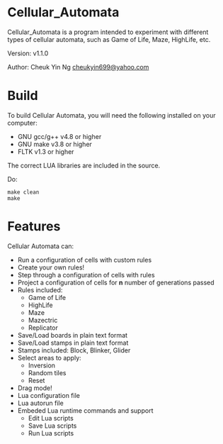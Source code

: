 Cellular_Automata
=================

Cellular_Automata is a program intended to experiment with different<br>
types of cellular automata, such as Game of Life, Maze, HighLife, etc.

Version:	v1.1.0

Author:		Cheuk Yin Ng <cheukyin699@yahoo.com>



Build
=====

To build Cellular Automata, you will need the following installed on your<br>
computer:

- GNU gcc/g++ v4.8 or higher
- GNU make v3.8 or higher
- FLTK v1.3 or higher

The correct LUA libraries are included in the source.

Do:

	make clean
	make

Features
========

Cellular Automata can:
- Run a configuration of cells with custom rules
- Create your own rules!
- Step through a configuration of cells with rules
- Project a configuration of cells for **n** number of generations passed
- Rules included:
	* Game of Life
	* HighLife
	* Maze
	* Mazectric
	* Replicator
- Save/Load boards in plain text format
- Save/Load stamps in plain text format
- Stamps included: Block, Blinker, Glider
- Select areas to apply:
	* Inversion
	* Random tiles
	* Reset
- Drag mode!
- Lua configuration file
- Lua autorun file
- Embeded Lua runtime commands and support
	* Edit Lua scripts
	* Save Lua scripts
	* Run Lua scripts


